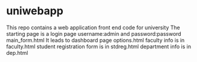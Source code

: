 # uniwebapp
This repo contains a web application front end code for university
The starting page is a login page username:admin and password:password main_form.html
It leads to dashboard page options.html
faculty info is in faculty.html
student registration form is in stdreg.html
department info is in dep.html

